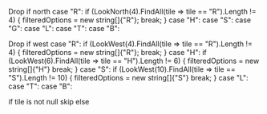 Drop if north
    case "R":
        if (LookNorth(4).FindAll(tile => tile == "R").Length != 4) {
            filteredOptions = new string[]{"R"};
            break;
        }
    case "H":
    case "S":
    case "G":
    case "L":
    case "T":
    case "B":


Drop if west
    case "R":
        if (LookWest(4).FindAll(tile => tile == "R").Length != 4) {
            filteredOptions = new string[]{"R"};
            break;
        }
    case "H":
        if (LookWest(6).FindAll(tile => tile == "H").Length != 6) {
            filteredOptions = new string[]{"H"}
            break;
        }
    case "S":
        if (LookWest(10).FindAll(tile => tile == "S").Length != 10) {
            filteredOptions = new string[]{"S"}
            break;
        }
    case "L":
    case "T":
    case "B":




if tile is not null
    skip
else
    





